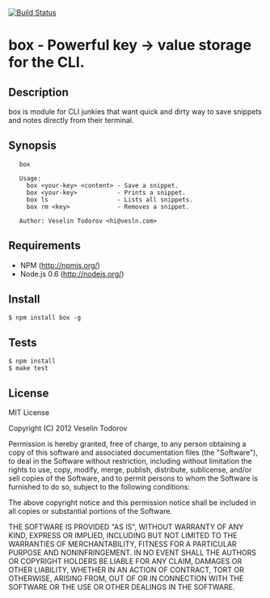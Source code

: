 [![Build Status](https://secure.travis-ci.org/vesln/box.png)](http://travis-ci.org/vesln/box)

# box - Powerful key -> value storage for the CLI.

## Description

box is module for CLI junkies that want quick and dirty way to save snippets and notes
directly from their terminal.

## Synopsis

```   
   box
   
   Usage:
     box <your-key> <content> - Save a snippet.
     box <your-key>           - Prints a snippet.
     box ls                   - Lists all snippets.
     box rm <key>             - Removes a snippet.
   
   Author: Veselin Todorov <hi@vesln.com>
```

## Requirements

- NPM (http://npmjs.org/)
- Node.js 0.6 (http://nodejs.org/)

## Install

```
$ npm install box -g
```

## Tests

```
$ npm install
$ make test
```

## License

MIT License

Copyright (C) 2012 Veselin Todorov

Permission is hereby granted, free of charge, to any person obtaining a copy of
this software and associated documentation files (the "Software"), to deal in
the Software without restriction, including without limitation the rights to
use, copy, modify, merge, publish, distribute, sublicense, and/or sell copies
of the Software, and to permit persons to whom the Software is furnished to do
so, subject to the following conditions:

The above copyright notice and this permission notice shall be included in all
copies or substantial portions of the Software.

THE SOFTWARE IS PROVIDED "AS IS", WITHOUT WARRANTY OF ANY KIND, EXPRESS OR
IMPLIED, INCLUDING BUT NOT LIMITED TO THE WARRANTIES OF MERCHANTABILITY,
FITNESS FOR A PARTICULAR PURPOSE AND NONINFRINGEMENT. IN NO EVENT SHALL THE
AUTHORS OR COPYRIGHT HOLDERS BE LIABLE FOR ANY CLAIM, DAMAGES OR OTHER
LIABILITY, WHETHER IN AN ACTION OF CONTRACT, TORT OR OTHERWISE, ARISING FROM,
OUT OF OR IN CONNECTION WITH THE SOFTWARE OR THE USE OR OTHER DEALINGS IN THE
SOFTWARE.